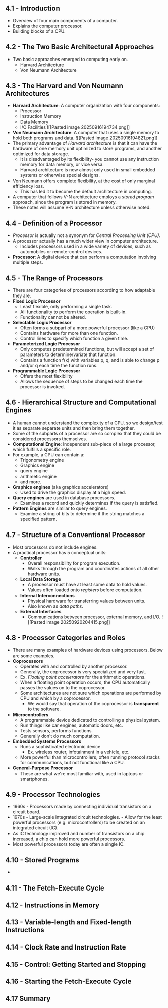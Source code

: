 ## 4.1 - Introduction
- Overview of four main components of a computer.
- Explains the computer processor.
- Building blocks of a CPU.
## 4.2 - The Two Basic Architectural Approaches
- Two basic approaches emerged to computing early on.
	- Harvard Architecture
	- Von Neumann Architecture
## 4.3 - The Harvard and Von Neumann Architectures
- **Harvard Architecture**: A computer organization with four components:
	- Processor
	- Instruction Memory
	- Data Memory
	- I/O Facilities
![[Pasted image 20250916194734.png]]
- **Von Neumann Architecture**: A computer that uses a single memory to hold both programs and data.
![[Pasted image 20250916194821.png]]
- The primary advantage of *Harvard architecture* is that it can have the hardware of one memory unit optimized to store programs, and another optimized for data storage.
	- It is disadvantaged by its flexibility- you cannot use any instruction memory for data memory, or vice versa.
	- Harvard architecture is now almost only used in small embedded systems or otherwise special designs.
- Von Neumann offers complete flexibility, at the cost of only marginal efficiency loss.
	- This has led it to become the default architecture in computing.
- A computer that follows V-N architecture employs a *stored program* approach, since the program is stored in memory.
- These notes will assume V-N architecture unless otherwise noted.
## 4.4 - Definition of a Processor
- *Processor* is actually not a synonym for *Central Processing Unit (CPU)*.
- A processor actually has a much wider view in computer architecture.
	- Includes processors used in a wide variety of devices, such as automobiles or remote-control devices.
- **Processor**: A digital device that can perform a computation involving multiple steps.
## 4.5 - The Range of Processors
- There are four categories of processors according to how adaptable they are.
- **Fixed Logic Processor**
	- Least flexible, only performing a single task.
	- All functionality to perform the operation is built-in.
	- Functionality cannot be altered.
- **Selectable Logic Processor**
	- Often forms a subpart of a more powerful processor (like a CPU)
	- Contains hardware for more than one function.
	- Control lines to specify which function a given time.
- **Parameterized Logic Processor**
	- Only computes predetermined functions, but will accept a set of parameters to determine/variate that function.
	- Contains a function f(x) with variables p, q, and is able to change p and/or q each time the function runs.
- **Programmable Logic Processor**
	- Offers the most flexibility
	- Allows the sequence of steps to be changed each time the processor is invoked.
## 4.6 - Hierarchical Structure and Computational Engines
- A human cannot understand the complexity of a CPU, so we design/test it as separate separate units and then bring them together.
- Some of the subparts of a processor are so complex that they could be considered processors themselves.
- **Computational Engine**: Independent sub-piece of a large processor, which fulfills a specific role.
- For example, a CPU can contain a:
	- Trigonometry engine
	- Graphics engine
	- query engine
	- arithmetic engine
	- and more.
- **Graphics engines** (aka graphics accelerators)
	- Used to drive the graphics display at a high speed.
- **Query engines** are used in database processors.
	- Examines a record and quickly determines if the query is satisfied.
- **Pattern Engines** are similar to query engines.
	- Examine a string of bits to determine if the string matches a specified pattern.
## 4.7 - Structure of a Conventional Processor
- Most processors do not include engines.
- A practical processor has 5 conceptual units:
	- **Controller**
		- Overall responsibility for program execution.
		- Walks through the program and coordinates actions of all other hardware units.
	- **Local Data Storage**
		- A processor must have at least some data to hold values.
		- Values often loaded onto *registers* before computation.
	- **Internal Interconnections**
		- Physical hardware for transferring values between units.
		- Also known as *data paths*.
	- **External Interfaces**
		- Communications between processor, external memory, and I/O.
![[Pasted image 20250920204415.png]]
## 4.8 - Processor Categories and Roles
- There are many examples of hardware devices using processors. Below are some examples.
- **Coprocessors**
	- Operates with and controlled by another processor.
	- Generally, the coprocessor is very specialized and very fast.
	- Ex. *Floating point accelerators* for the arithmetic operations.
	- When a floating point operation occurs, the CPU automatically passes the values on to the coprocessor.
	- Some architectures are not sure which operations are performed by CPU and which by a coprocessor.
		- We would say that operation of the coprocessor is **transparent** to the software.
- **Microcontrollers**
	- A programmable device dedicated to controlling a physical system.
	- Run things like car engines, automatic doors, etc.
	- Tests sensors, performs functions.
	- Generally don't do much computation.
- **Embedded Systems Processors**
	- Runs a sophisticated electronic device
		- Ex. wireless router, infotainment in a vehicle, etc.
	- More powerful than microcontrollers, often running protocol stacks for communications, but not functional like a CPU.
- **General-Purpose Processor**
	- These are what we're most familiar with, used in laptops or smartphones.
## 4.9 - Processor Technologies
- 1960s - Processors made by connecting individual transistors on a circuit board.
- 1970s - Large-scale integrated circuit technologies.
		- Allow for the least powerful processors (e.g. microcontrollers) to be created on an integrated circuit (IC).
- As IC technology improved and number of transistors on a chip increased, a chip can hold more powerful processors.
- Most powerful processors today are often a single IC.
## 4.10 - Stored Programs
- 














## 4.11 - The Fetch-Execute Cycle















## 4.12 - Instructions in Memory















## 4.13 - Variable-length and Fixed-length Instructions















## 4.14 - Clock Rate and Instruction Rate















## 4.15 - Control: Getting Started and Stopping















## 4.16 - Starting the Fetch-Execute Cycle















## 4.17 Summary



